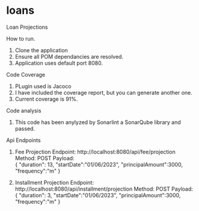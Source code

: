 # loans
Loan Projections

How to run.

1. Clone the application
2. Ensure all POM dependancies are resolved.
3. Application uses default port 8080.

Code Coverage
1. PLugin used is Jacoco
2. I have included the coverage report, but you can generate another one.
3. Current coverage is 91%.


Code analysis
1. This code has been anylyzed by Sonarlint a SonarQube library and passed.

Api Endpoints
   1. Fee Projection
   Endpoint: http://localhost:8080/api/fee/projection
   Method: POST
   Payload: </br>
          {
           "duration": 13,
           "startDate":"01/06/2023",
            "principalAmount":3000,
           "frequency":"m"
           }

   3. Installment Projection
   Endpoint: http://localhost:8080/api/installment/projection
   Method: POST
   Payload: </br>
           {
             "duration": 3,
             "startDate":"01/06/2023",
             "principalAmount":3000,
             "frequency":"m"
             }
   
